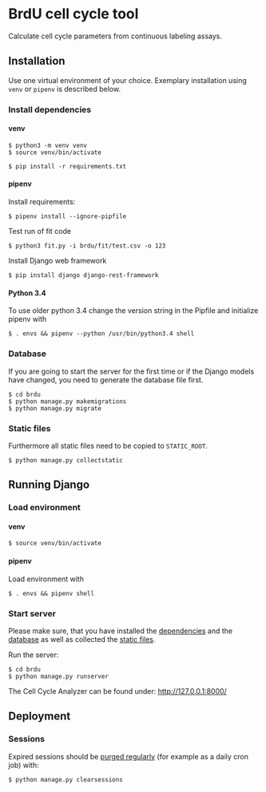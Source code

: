 # BrdU cell cycle tool

Calculate cell cycle parameters from continuous labeling assays.

## Installation

Use one virtual environment of your choice. Exemplary installation using ```venv``` or ```pipenv``` is described below.

### Install dependencies

#### venv

	$ python3 -m venv venv
	$ source venv/bin/activate

    $ pip install -r requirements.txt

#### pipenv

Install requirements:

    $ pipenv install --ignore-pipfile

Test run of fit code

    $ python3 fit.py -i brdu/fit/test.csv -o 123

Install Django web framework

    $ pip install django django-rest-framework

#### Python 3.4

To use older python 3.4 change the version string in the Pipfile
and initialize pipenv with

    $ . envs && pipenv --python /usr/bin/python3.4 shell

### Database

If you are going to start the server for the first time or if the Django models have changed, you need to generate the database file first.

    $ cd brdu
    $ python manage.py makemigrations
    $ python manage.py migrate

### Static files

Furthermore all static files need to be copied to ```STATIC_ROOT```.

    $ python manage.py collectstatic

## Running Django

### Load environment

#### venv

    $ source venv/bin/activate

#### pipenv

Load environment with

    $ . envs && pipenv shell

### Start server

Please make sure, that you have installed the [dependencies](#install-dependencies) and the [database](#database) as well as collected the [static files](#static-files).

Run the server:

    $ cd brdu
    $ python manage.py runserver

The Cell Cycle Analyzer can be found under: http://127.0.0.1:8000/

## Deployment

### Sessions

Expired sessions should be [purged regularly](https://docs.djangoproject.com/en/2.2/topics/http/sessions/#clearing-the-session-store) (for example as a daily cron job) with:

    $ python manage.py clearsessions
